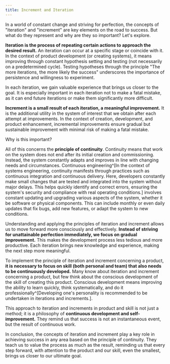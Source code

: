 ```yaml
---
title: Increment and Iteration
---
```


In a world of constant change and striving for perfection, the concepts of "iteration" and "increment" are key elements on the road to success. But what do they represent and why are they so important? Let's explore.

**Iteration is the process of repeating certain actions to approach the desired result.** An iteration can occur at a specific stage or coincide with it. In the context of product development (or creating systems), it means improving through constant hypothesis setting and testing (not necessarily on a predetermined cycle). Testing hypotheses through the principle "The more iterations, the more likely the success" underscores the importance of persistence and willingness to experiment.

In each iteration, we gain valuable experience that brings us closer to the goal. It is especially important in each iteration not to make a fatal mistake, as it can end future iterations or make them significantly more difficult.

**Increment is a small result of each iteration, a meaningful improvement.** It is the additional utility in the system of interest that we obtain after each attempt at improvements. In the context of creation, development, and product enhancement, incremental improvements ensure gradual but sustainable improvement with minimal risk of making a fatal mistake.

Why is this important?

All of this concerns the **principle of continuity**. Continuity means that work on the system does not end after its initial creation and commissioning. Instead, the system constantly adapts and improves in line with changing needs and circumstances. Continuous engineering^[In the context of systems engineering, continuity manifests through practices such as continuous integration and continuous delivery. Here, developers constantly make small changes that are tested and integrated into the system without major delays. This helps quickly identify and correct errors, ensuring the system's security and compliance with real operating conditions.] involves constant updating and upgrading various aspects of the system, whether it be software or physical components. This can include monthly or even daily updates that fix bugs, add new features, or adapt the system to new conditions.

Understanding and applying the principles of iteration and increment allows us to move forward more consciously and effectively. **Instead of striving for unattainable perfection immediately, we focus on gradual improvement.** This makes the development process less tedious and more productive. Each iteration brings new knowledge and experience, making the next step more meaningful.

To implement the principle of iteration and increment concerning a product, **it is necessary to focus on skill (both personal and team) that also needs to be continuously developed.** Many know about iteration and increment concerning a product, but few think about the conscious development of the skill of creating this product. Conscious development means improving the ability to learn quickly, think systematically, and do it professionally^[Developing one's personality is recommended to be undertaken in iterations and increments.].

This approach to iteration and increments in product and skill is not just a method; it is a philosophy of **continuous development and self-improvement.** They remind us that success is not an instantaneous event, but the result of continuous work.

In conclusion, the concepts of iteration and increment play a key role in achieving success in any area based on the principle of continuity. They teach us to value the process as much as the result, reminding us that every step forward, with attention to the product and our skill, even the smallest, brings us closer to our ultimate goal.